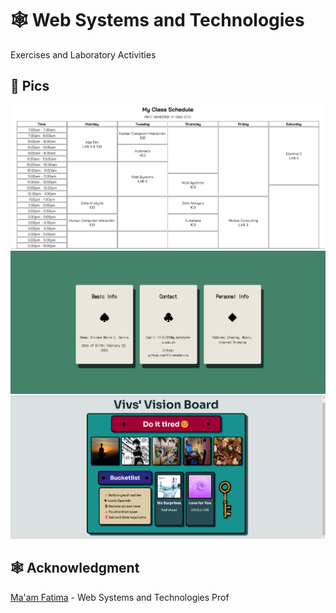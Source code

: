 # 🕸️ Web Systems and Technologies 
 Exercises and Laboratory Activities
## 📸 Pics
<p align="center">
  <img src="https://github.com/VivieneGarcia/GarciaVivieneCS3103_WSTactivities/blob/main/Laboratory%20Activities/Laboratory%20Activity%201%20-%20%20%7B05%7D-%7B09%7D-%7B2024%7D/html-tables-output.png" \ alt="Lab 1">
  <img src="https://github.com/VivieneGarcia/GarciaVivieneCS3103_WSTactivities/blob/main/Exercise%20Sets/Exercise%20Set%202/exercise2Output.png" alt="Exercise 2">
  <img src="https://github.com/VivieneGarcia/GarciaVivieneCS3103_WSTactivities/blob/main/Laboratory%20Activities/Laboratory%20Activity%202%20-%20%7B03%7D-%7B10%7D-%7B2024%7D/visionboard-output.png">
</p>


##  🕸️ Acknowledgment
[Ma'am Fatima](https://github.com/marieemoiselle) - Web Systems and Technologies Prof


